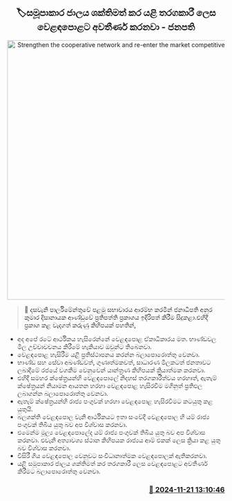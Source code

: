 <p align='center'><b><h2 align='center' title='Strengthen the cooperative network and re-enter the market competitively - President'>🏷සමූපාකාර ජාලය ශක්තිමත් කර යළි තරගකාරී ලෙස වෙළඳපොළට අවතීර්ණ කරනවා - ජනපති</h2></b></p>
<p align='center'><img src='https://helakuru.sgp1.cdn.digitaloceanspaces.com/esana/images/lib/anura-president-gf.jpg' width='600' alt='Strengthen the cooperative network and re-enter the market competitively - President'></p>

>📝 <span style='color:#000000'><span>දසවැනි පාර්ලිමේන්තුවේ පළමු සභාවාරය ආරම්භ කරමින් ජනාධිපති අනුර කුමාර දිසානායක ආණ්ඩුවේ ප්‍රතිපත්ති ප්‍රකාශය ඉදිරිපත් කිරීම සිදුකළා.</span></span><span style='color:#000000'><span>එහිදී ප්‍රකාශ කළ වැදගත් කරුණු කිහිපයක් පහතින්,</span></span>
* අද අපේ රටේ ආර්ථිකය හැසිරෙන්නේ වෙළඳපොළ ඒකාධිකාරය මත. භාණ්ඩවල මිල උච්චාවචනය කිරීමේ හැකියාව ඔවුන්ට තිබෙනවා. 
* වෙළඳපොළ හැසිරීම යළි ප්‍රතිස්ථාපන​ය කරන්න බලාපොරොත්තු වෙනවා.
* භාණ්ඩ සහ සේවා අඛණ්ඩවත්, ගුණාත්මකවත්, සාධාරණ මිලකටත් ජනතාවට ලබාදීමේ රජයේ වගකීම වෙනුවෙන් යාන්ත්‍රණ කිහිපයක් ක්‍රියාත්මක කරනවා. 
* එහිදී සමහර ක්ෂේත්‍රයන්හි වෙළඳපොලේ නිදහස් තරගකාරීත්වය හරහාත්, ඇතැම් ක්ෂේත්‍රයන් නියාමන ආයත​න හරහා වෙළඳපොළ හැසිරවීම මගිනුත් ප්‍රතිඵල ලබාගන්න බලාපොරොත්තු වෙනවා. 
* ඇතැම් ක්ෂේත්‍රයන්හි රාජ්‍ය පංගුවක් හරහා වෙළඳපොළ හැසිරවීමට කටයුතු කළ යුතුයි.
* බලශක්ති වෙළඳපොල වැනි ආර්ථිකයට ඉතා සංවේදී වෙළඳපොල හි යම් රාජ්‍ය පංගුවක් තිබිය යුතු බව අප විශ්වාස කරනවා.
* එමෙන්ම මූල්‍ය වෙළඳපොලේද යම් රාජ්‍ය පංගුවක් තිබිය යුතු බව අප විශ්වාස කරනවා. එවැනි අත්‍යාවශ්‍ය ස්ථාන කිහිපයක රාජ්‍යය ආම් එකක් ලෙස ක්‍රියා කළ යුතු බව විශ්වාස කරනවා.
* විසිරී ගිය වෙළඳපොල වෙනුවට සංවිධානාත්මක වෙළඳපොලක් ඇතිකරනවා.
* යළි සමූපාකාර ජාලය ශක්තිමත් කර තරගකාරී ලෙස වෙළඳපොළට අවතීර්ණ කිරීමට බලාපොරොත්තු වෙනවා.


<h3 align='right'><a href='https://www.helakuru.lk/esana/p/105325/'>📅 2024-11-21 13:10:46</a></h3>

